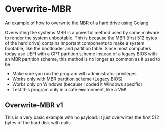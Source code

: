 # Overwrite-MBR
An example of how to overwrite the MBR of a hard drive using Golang

Overwriting the systems MBR is a powerful method used by some malware to render the system unbootable. This is because the MBR (first 512 bytes of the hard drive) contains important components to make a system bootable, like the bootloader and partition table. Since most computers today use UEFI with a GPT partition scheme instead of a legacy BIOS with an MBR partition scheme, this method is no longer as common as it used to be.

- Make sure you run the program with administrator privileges
- Works only with MBR partition scheme (Legacy BIOS)
- Works only on Windows (because I coded it Windows specific)
- Test this program only in a safe environment, like a VM!

## Overwrite-MBR v1
This is a very basic example with no payload. It just overwrites the first 512 bytes of the hard disk with nulls.
